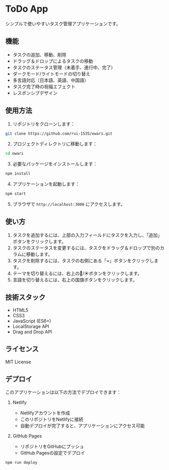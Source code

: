# ToDo App

シンプルで使いやすいタスク管理アプリケーションです。

## 機能

- タスクの追加、移動、削除
- ドラッグ＆ドロップによるタスクの移動
- タスクのステータス管理（未着手、進行中、完了）
- ダークモード/ライトモードの切り替え
- 多言語対応（日本語、英語、中国語）
- タスク完了時の祝福エフェクト
- レスポンシブデザイン

## 使用方法

1. リポジトリをクローンします：
```bash
git clone https://github.com/rui-1535/owari.git
```

2. プロジェクトディレクトリに移動します：
```bash
cd owari
```

3. 必要なパッケージをインストールします：
```bash
npm install
```

4. アプリケーションを起動します：
```bash
npm start
```

5. ブラウザで `http://localhost:3000` にアクセスします。

## 使い方

1. タスクを追加するには、上部の入力フィールドにタスクを入力し、「追加」ボタンをクリックします。
2. タスクのステータスを変更するには、タスクをドラッグ＆ドロップで別のカラムに移動します。
3. タスクを削除するには、タスクの右側にある「×」ボタンをクリックします。
4. テーマを切り替えるには、右上の🌙/☀️ボタンをクリックします。
5. 言語を切り替えるには、右上の国旗ボタンをクリックします。

## 技術スタック

- HTML5
- CSS3
- JavaScript (ES6+)
- LocalStorage API
- Drag and Drop API

## ライセンス

MIT License

## デプロイ

このアプリケーションは以下の方法でデプロイできます：

1. Netlify
   - Netlifyアカウントを作成
   - このリポジトリをNetlifyに接続
   - 自動デプロイが完了すると、アプリケーションにアクセス可能

2. GitHub Pages
   - リポジトリをGitHubにプッシュ
   - GitHub Pagesの設定でデプロイ

```bash
npm run deploy
```
